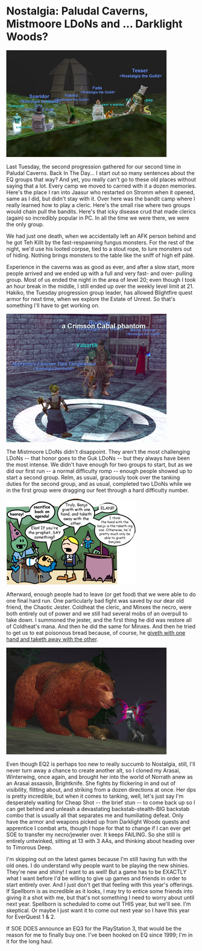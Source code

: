 # Nostalgia: Paludal Caverns, Mistmoore LDoNs and ... Darklight Woods?

![eqgame-2008-05-13-22-19-40-68.jpg](../uploads/2008/05/eqgame-2008-05-13-22-19-40-68.jpg)

Last Tuesday, the second progression gathered for our second time in Paludal Caverns. Back In The Day... I start out so many sentences about the EQ groups that way? And yet, you really can't go to these old places without saying that a lot. Every camp we moved to carried with it a dozen memories. Here's the place I ran into Jaasur who restarted on Stromm when it opened, same as I did, but didn't stay with it. Over here was the bandit camp where I really learned how to play a cleric. Here's the small rise where two groups would chain pull the bandits. Here's that icky disease crud that made clerics (again) so incredibly popular in PC. In all the time we were there, we were the only group.

We had just one death, when we accidentally left an AFK person behind and he got Teh Killt by the fast-respawning fungus monsters. For the rest of the night, we'd use his looted corpse, tied to a stout rope, to lure monsters out of hiding. Nothing brings monsters to the table like the sniff of high elf pâté. 

Experience in the caverns was as good as ever, and after a slow start, more people arrived and we ended up with a full and very fast- and over- pulling group. Most of us ended the night in the area of level 20; even though I took an hour break in the middle, I still ended up over the weekly level limit at 21. Hakiko, the Tuesday progression group leader, has allowed Blightfire quest armor for next time, when we explore the Estate of Unrest. So that's something I'll have to get working on.

![eqgame-2008-05-16-20-46-35-74.jpg](../uploads/2008/05/eqgame-2008-05-16-20-46-35-74.jpg)

The Mistmoore LDoNs didn't disappoint. They aren't the most challenging LDoNs -- that honor goes to the Guk LDoNs -- but they always have been the most intense. We didn't have enough for two groups to start, but as we did our first run -- a normal difficulty romp -- enough people showed up to start a second group. Relm, as usual, graciously took over the tanking duties for the second group, and as usual, completed two LDoNs while we in the first group were dragging our feet through a hard difficulty number.

[![banjo.jpg](../uploads/2008/05/banjo.jpg)](http://www.giantitp.com/comics/oots0557.html "banjo.jpg")

Afterward, enough people had to leave (or get food) that we were able to do one final hard run. One particularly bad fight was saved by our dear old friend, the Chaotic Jester. Coldheat the cleric, and Minxes the necro, were both entirely out of power and we still had several mobs of an overpull to take down. I summoned the jester, and the first thing he did was restore all of Coldheat's mana. And then he did the same for Minxes. And then he tried to get us to eat poisonous bread because, of course, he [giveth with one hand and taketh away with the other](http://www.giantitp.com/comics/oots0557.html).

![everquest2-2008-05-15-23-32-11-94.jpg](../uploads/2008/05/everquest2-2008-05-15-23-32-11-94.jpg)

Even though EQ2 is perhaps too new to really succumb to Nostalgia, still, I'll never turn away a chance to create another alt, so I cloned my Arasai, Winterwing, once again, and brought her into the world of Norrath anew as an Arasai assassin, Brightknife. She fights by flickering in and out of visibility, flitting about, and striking from a dozen directions at once. Her dps is pretty incredible, but when it comes to tanking, well, let's just say I'm desperately waiting for Cheap Shot -- the brief stun -- to come back up so I can get behind and unleash a devastating backstab-stealth-BIG backstab combo that is usually all that separates me and humiliating defeat. Only have the armor and weapons picked up from Darklight Woods quests and apprentice I combat arts, though I hope for that to change if I can ever get SOE to transfer my necro/jeweler over. It keeps FAILING. So she still is entirely untwinked, sitting at 13 with 3 AAs, and thinking about heading over to Timorous Deep.

I'm skipping out on the latest games because I'm still having fun with the old ones. I do understand why people want to be playing the new shinies. They're new and shiny! I want to as well! But a game has to be EXACTLY what I want before I'd be willing to give up games and friends in order to start entirely over. And I just don't get that feeling with this year's offerings. If Spellborn is as incredible as it looks, I may try to entice some friends into giving it a shot with me, but that's not something I need to worry about until next year. Spellborn is scheduled to come out THIS year, but we'll see. I'm skeptical. Or maybe I just want it to come out next year so I have this year for EverQuest 1 & 2.

If SOE DOES announce an EQ3 for the PlayStation 3, that would be the reason for me to finally buy one. I've been hooked on EQ since 1999; I'm in it for the long haul.

